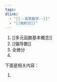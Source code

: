 ```yaml
---
tags:
dlink:
  - "[[--高等数学--]]"
  - "[[微积分]]"
---
```

1. [[多元函数基本概念]]
2. [[偏导数]]
3. 全微分
4. 



下面是相关内容：


1. 
